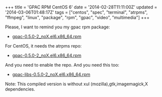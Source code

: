 +++
title = 'GPAC RPM CentOS 6'
date = '2014-02-28T11:11:00Z'
updated = '2014-03-06T01:48:17Z'
tags = ["centos", "spec", "terminal", "atrpms", "ffmpeg", "linux", "package", "rpm", "gpac", "video", "multimedia"]
+++

Please, I want to remind you my gpac rpm package:

* [gpac-0.5.0-2_noX.el6.x86_64.rpm](http://repo.enetres.net/x86_64/gpac-0.5.0-2_noX.el6.x86_64.rpm)

For CentOS, it needs the atrpms repo:

* [gpac-0.5.0-2_noX.el6.x86_64.rpm](http://repo.enetres.net/x86_64/gpac-0.5.0-2_noX.el6.x86_64.rpm)

And you need to enable the repo. And you need this too:

* [gpac-libs-0.5.0-2_noX.el6.x86_64.rpm](http://repo.enetres.net/x86_64/gpac-libs-0.5.0-2_noX.el6.x86_64.rpm)

Note: This compiled version is without xul (mozilla),gtk,imagemagick,X dependencies.
